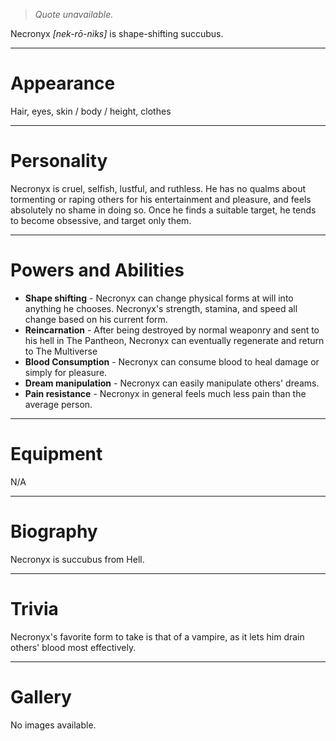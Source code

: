 > *Quote unavailable.*


Necronyx *\[nek-rō-niks\]* is shape-shifting succubus.
***
# Appearance
Hair, eyes, skin / body / height, clothes
***
# Personality
Necronyx is cruel, selfish, lustful, and ruthless. He has no qualms about tormenting or raping others for his entertainment and pleasure, and feels absolutely no shame in doing so. Once he finds a suitable target, he tends to become obsessive, and target only them.   
***
# Powers and Abilities
- **Shape shifting** - Necronyx can change physical forms at will into anything he chooses. Necronyx's strength, stamina, and speed all change based on his current form.
- **Reincarnation** - After being destroyed by normal weaponry and sent to his hell in The Pantheon, Necronyx can eventually regenerate and return to The Multiverse 
- **Blood Consumption** - Necronyx can consume blood to heal damage or simply for pleasure.
- **Dream manipulation** - Necronyx can easily manipulate others' dreams.
- **Pain resistance** - Necronyx in general feels much less pain than the average person.
***
# Equipment
N/A
***
# Biography
Necronyx is succubus from Hell.
***
# Trivia
Necronyx's favorite form to take is that of a vampire, as it lets him drain others' blood most effectively.
***
# Gallery
No images available.